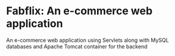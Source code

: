 # Fabflix: An e-commerce web application
An e-commerce web application using Servlets along with MySQL databases and Apache Tomcat container for the backend
